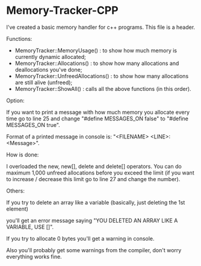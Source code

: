 # Memory-Tracker-CPP
I've created a basic memory handler for c++ programs. This file is a header.


Functions:

- MemoryTracker::MemoryUsage() : to show how much memory is currently dynamic allocated;
- MemoryTracker::Allocations() : to show how many allocations and deallocations you've done;
- MemoryTracker::UnfreedAllocations() : to show how many allocations are still alive (unfreed);
- MemoryTracker::ShowAll() : calls all the above functions (in this order).


Option:

If you want to print a message with how much memory you allocate every time
go to line 25 and change "#define MESSAGES_ON false" to "#define MESSAGES_ON true".

Format of a printed message in console is: "\<FILENAME\> \<LINE\>: \<Message\>".


How is done:

I overloaded the new, new[], delete and delete[] operators.
You can do maximum 1,000 unfreed allocations before you exceed the limit
(if you want to increase / decrease this limit go to line 27 and change the number).


Others:

If you try to delete an array like a variable (basically, just deleting the 1st element)

you'll get an error message saying "YOU DELETED AN ARRAY LIKE A VARIABLE, USE []".

If you try to allocate 0 bytes you'll get a warning in console.

Also you'll probably get some warnings from the compiler, don't worry everything works fine.
